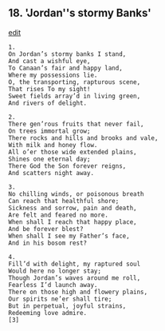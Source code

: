 
## 18.  'Jordan''s stormy Banks'
[edit](https://docs.google.com/document/d/1H78g4SR6TB_T1qVoZF9yr0K-cVnyRjEe/edit?mode=html)



    1. 
    On Jordan’s stormy banks I stand, 
    And cast a wishful eye, 
    To Canaan’s fair and happy land, 
    Where my possessions lie. 
    O, the transporting, rapturous scene, 
    That rises To my sight! 
    Sweet fields array’d in living green, 
    And rivers of delight.

    2. 
    There gen’rous fruits that never fail, 
    On trees immortal grow; 
    There rocks and hills and brooks and vale, 
    With milk and honey flow. 
    All o’er those wide extended plains, 
    Shines one eternal day; 
    There God the Son forever reigns, 
    And scatters night away.

    3. 
    No chilling winds, or poisonous breath 
    Can reach that healthful shore; 
    Sickness and sorrow, pain and death, 
    Are felt and feared no more. 
    When shall I reach that happy place, 
    And be forever blest? 
    When shall I see my Father’s face, 
    And in his bosom rest?

    4. 
    Fill’d with delight, my raptured soul 
    Would here no longer stay; 
    Though Jordan’s waves around me roll, 
    Fearless I’d launch away. 
    There on those high and flowery plains, 
    Our spirits ne’er shall tire; 
    But in perpetual, joyful strains, 
    Redeeming love admire. 
    [3] 
